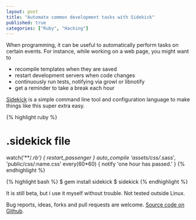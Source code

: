 ```yaml
---
layout: post
title: "Automate common development tasks with Sidekick"
published: true
categories: ["Ruby", "Hacking"]
---
```


When programming, it can be useful to automatically perform tasks on certain events. For instance, while working on a web page, you might want to

- recompile templates when they are saved
- restart development servers when code changes
- continuously run tests, notifying via growl or libnotify
- get a reminder to take a break each hour

[Sidekick](https://github.com/jbe/sidekick) is a simple command line tool and configuration language to make things like this super extra easy.

{% highlight ruby %}
# .sidekick file
watch('**/*.rb') { restart_passenger }
auto_compile 'assets/css/*.sass', 'public/css/:name.css'
every(60*60) { notify 'one hour has passed.' }
{% endhighlight %}

{% highlight bash %}
$ gem install sidekick
$ sidekick
{% endhighlight %}

It is still beta, but i use it myself without trouble. Not tested outside Linux.

Bug reports, ideas, forks and pull requests are welcome. [Source code on Github](https://github.com/jbe/sidekick).
